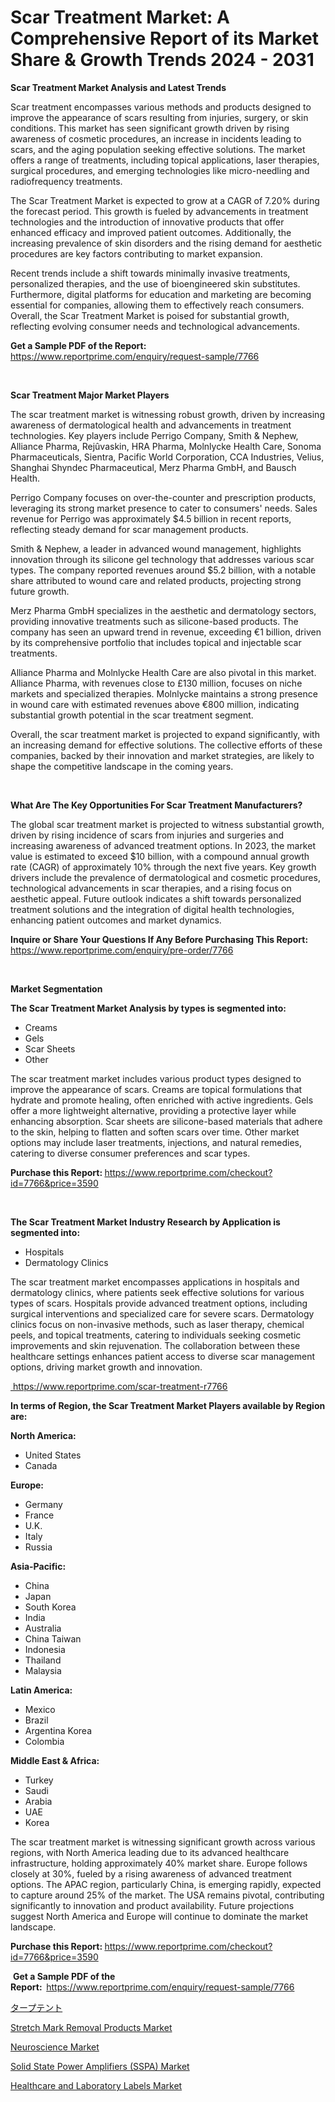<p><h1>Scar Treatment Market: A Comprehensive Report of its Market Share & Growth Trends 2024 - 2031</h1></p><p><strong>Scar Treatment Market Analysis and Latest Trends</strong></p>
<p><p>Scar treatment encompasses various methods and products designed to improve the appearance of scars resulting from injuries, surgery, or skin conditions. This market has seen significant growth driven by rising awareness of cosmetic procedures, an increase in incidents leading to scars, and the aging population seeking effective solutions. The market offers a range of treatments, including topical applications, laser therapies, surgical procedures, and emerging technologies like micro-needling and radiofrequency treatments.</p><p>The Scar Treatment Market is expected to grow at a CAGR of 7.20% during the forecast period. This growth is fueled by advancements in treatment technologies and the introduction of innovative products that offer enhanced efficacy and improved patient outcomes. Additionally, the increasing prevalence of skin disorders and the rising demand for aesthetic procedures are key factors contributing to market expansion. </p><p>Recent trends include a shift towards minimally invasive treatments, personalized therapies, and the use of bioengineered skin substitutes. Furthermore, digital platforms for education and marketing are becoming essential for companies, allowing them to effectively reach consumers. Overall, the Scar Treatment Market is poised for substantial growth, reflecting evolving consumer needs and technological advancements.</p></p>
<p><strong>Get a Sample PDF of the Report:&nbsp;</strong> <a href="https://www.reportprime.com/enquiry/request-sample/7766">https://www.reportprime.com/enquiry/request-sample/7766</a></p>
<p>&nbsp;</p>
<p><strong>Scar Treatment Major Market Players</strong></p>
<p><p>The scar treatment market is witnessing robust growth, driven by increasing awareness of dermatological health and advancements in treatment technologies. Key players include Perrigo Company, Smith & Nephew, Alliance Pharma, Rejûvaskin, HRA Pharma, Molnlycke Health Care, Sonoma Pharmaceuticals, Sientra, Pacific World Corporation, CCA Industries, Velius, Shanghai Shyndec Pharmaceutical, Merz Pharma GmbH, and Bausch Health.</p><p>Perrigo Company focuses on over-the-counter and prescription products, leveraging its strong market presence to cater to consumers' needs. Sales revenue for Perrigo was approximately $4.5 billion in recent reports, reflecting steady demand for scar management products.</p><p>Smith & Nephew, a leader in advanced wound management, highlights innovation through its silicone gel technology that addresses various scar types. The company reported revenues around $5.2 billion, with a notable share attributed to wound care and related products, projecting strong future growth.</p><p>Merz Pharma GmbH specializes in the aesthetic and dermatology sectors, providing innovative treatments such as silicone-based products. The company has seen an upward trend in revenue, exceeding €1 billion, driven by its comprehensive portfolio that includes topical and injectable scar treatments.</p><p>Alliance Pharma and Molnlycke Health Care are also pivotal in this market. Alliance Pharma, with revenues close to £130 million, focuses on niche markets and specialized therapies. Molnlycke maintains a strong presence in wound care with estimated revenues above €800 million, indicating substantial growth potential in the scar treatment segment.</p><p>Overall, the scar treatment market is projected to expand significantly, with an increasing demand for effective solutions. The collective efforts of these companies, backed by their innovation and market strategies, are likely to shape the competitive landscape in the coming years.</p></p>
<p>&nbsp;</p>
<p><strong>What Are The Key Opportunities For Scar Treatment Manufacturers?</strong></p>
<p><p>The global scar treatment market is projected to witness substantial growth, driven by rising incidence of scars from injuries and surgeries and increasing awareness of advanced treatment options. In 2023, the market value is estimated to exceed $10 billion, with a compound annual growth rate (CAGR) of approximately 10% through the next five years. Key growth drivers include the prevalence of dermatological and cosmetic procedures, technological advancements in scar therapies, and a rising focus on aesthetic appeal. Future outlook indicates a shift towards personalized treatment solutions and the integration of digital health technologies, enhancing patient outcomes and market dynamics.</p></p>
<p><strong>Inquire or Share Your Questions If Any Before Purchasing This Report:</strong> <a href="https://www.reportprime.com/enquiry/pre-order/7766">https://www.reportprime.com/enquiry/pre-order/7766</a></p>
<p>&nbsp;</p>
<p><strong>Market Segmentation</strong></p>
<p><strong>The Scar Treatment Market Analysis by types is segmented into:</strong></p>
<p><ul><li>Creams</li><li>Gels</li><li>Scar Sheets</li><li>Other</li></ul></p>
<p><p>The scar treatment market includes various product types designed to improve the appearance of scars. Creams are topical formulations that hydrate and promote healing, often enriched with active ingredients. Gels offer a more lightweight alternative, providing a protective layer while enhancing absorption. Scar sheets are silicone-based materials that adhere to the skin, helping to flatten and soften scars over time. Other market options may include laser treatments, injections, and natural remedies, catering to diverse consumer preferences and scar types.</p></p>
<p><strong>Purchase this Report:&nbsp;</strong><a href="https://www.reportprime.com/checkout?id=7766&price=3590">https://www.reportprime.com/checkout?id=7766&price=3590</a></p>
<p>&nbsp;</p>
<p><strong>The Scar Treatment Market Industry Research by Application is segmented into:</strong></p>
<p><ul><li>Hospitals</li><li>Dermatology Clinics</li></ul></p>
<p><p>The scar treatment market encompasses applications in hospitals and dermatology clinics, where patients seek effective solutions for various types of scars. Hospitals provide advanced treatment options, including surgical interventions and specialized care for severe scars. Dermatology clinics focus on non-invasive methods, such as laser therapy, chemical peels, and topical treatments, catering to individuals seeking cosmetic improvements and skin rejuvenation. The collaboration between these healthcare settings enhances patient access to diverse scar management options, driving market growth and innovation.</p></p>
<p><a href="https://www.reportprime.com/scar-treatment-r7766">&nbsp;https://www.reportprime.com/scar-treatment-r7766</a></p>
<p><strong>In terms of Region, the Scar Treatment Market Players available by Region are:</strong></p>
<p>
    <p> <strong> North America: </strong>
        <ul>
            <li>United States</li>
            <li>Canada</li>
        </ul>
        </p> 
    <p> <strong> Europe: </strong>
        <ul>
            <li>Germany</li>
            <li>France</li>
            <li>U.K.</li>
            <li>Italy</li>
            <li>Russia</li>
        </ul>
        </p> 
    <p> <strong> Asia-Pacific: </strong>
        <ul>
            <li>China</li>
            <li>Japan</li>
            <li>South Korea</li>
            <li>India</li>
            <li>Australia</li>
            <li>China Taiwan</li>
            <li>Indonesia</li>
            <li>Thailand</li>
            <li>Malaysia</li>
        </ul>
        </p> 
    <p> <strong> Latin America: </strong>
        <ul>
            <li>Mexico</li>
            <li>Brazil</li>
            <li>Argentina Korea</li>
            <li>Colombia</li>
        </ul>
        </p> 
    <p> <strong> Middle East & Africa: </strong>
        <ul>
            <li>Turkey</li>
            <li>Saudi</li>
            <li>Arabia</li>
            <li>UAE</li>
            <li>Korea</li>
        </ul>
    </p>
    </p>
<p><p>The scar treatment market is witnessing significant growth across various regions, with North America leading due to its advanced healthcare infrastructure, holding approximately 40% market share. Europe follows closely at 30%, fueled by a rising awareness of advanced treatment options. The APAC region, particularly China, is emerging rapidly, expected to capture around 25% of the market. The USA remains pivotal, contributing significantly to innovation and product availability. Future projections suggest North America and Europe will continue to dominate the market landscape.</p></p>
<p><strong>Purchase this Report: </strong><a href="https://www.reportprime.com/checkout?id=7766&price=3590">https://www.reportprime.com/checkout?id=7766&price=3590</a></p>
<p>&nbsp;<strong>Get a Sample PDF of the Report:&nbsp;&nbsp;</strong><a href="https://www.reportprime.com/enquiry/request-sample/7766">https://www.reportprime.com/enquiry/request-sample/7766</a></p>
<p><strong></strong></p>
<p><p><a href="https://medium.com/@felicidadbucar3s/tarp-tent-market-%E3%81%AE%E3%82%B0%E3%83%AD%E3%83%BC%E3%83%90%E3%83%AB%E5%B8%82%E5%A0%B4%E6%A6%82%E8%A6%81%E3%81%AF-%E4%B8%96%E7%95%8C%E3%81%8A%E3%82%88%E3%81%B3%E4%B8%BB%E8%A6%81%E5%B8%82%E5%A0%B4%E3%81%AB%E3%81%8A%E3%81%91%E3%82%8B%E6%A5%AD%E7%95%8C%E3%81%AB%E5%BD%B1%E9%9F%BF%E3%82%92%E4%B8%8E%E3%81%88%E3%82%8B%E4%B8%BB%E8%A6%81%E3%81%AA%E3%83%88%E3%83%AC%E3%83%B3%E3%83%89%E3%81%AB%E3%81%A4%E3%81%84%E3%81%A6-%E7%8B%AC%E8%87%AA%E3%81%AE%E8%A6%96%E7%82%B9%E3%82%92%E6%8F%90%E4%BE%9B%E3%81%97%E3%81%BE%E3%81%99-6829f3f96927">タープテント</a></p><p><a href="https://www.linkedin.com/pulse/stretch-mark-removal-products-market-industry-landscape-growth-fcyhe?trackingId=APm1aY%2BGT7Ws79Hv%2F3dUBg%3D%3D">Stretch Mark Removal Products Market</a></p><p><a href="https://github.com/dringals/Market-Research-Report-List-5/blob/main/neuroscience-market.md">Neuroscience Market</a></p><p><a href="https://issuu.com/reportprime-2/docs/solid-state-power-amplifiers-sspa-m_d2e8856474865b">Solid State Power Amplifiers (SSPA) Market</a></p><p><a href="https://www.linkedin.com/pulse/unveiling-market-trends-global-healthcare-laboratory-labels-t4hmf?trackingId=AbpBOMKoRvWSJhwDyuQzCg%3D%3D">Healthcare and Laboratory Labels Market</a></p></p>